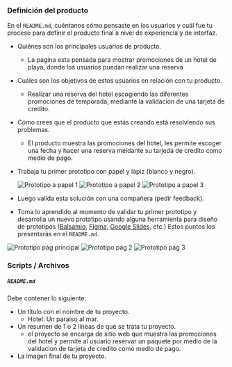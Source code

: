 ### Definición del producto

En el `README.md`, cuéntanos cómo pensaste en los usuarios y cuál fue tu proceso
para definir el producto final a nivel de experiencia y de interfaz.

* Quiénes son los principales usuarios de producto.
  * La pagina esta pensada para mostrar promociones de un hotel de playa, donde los usuarios puedan realizar una reserva

* Cuáles son los objetivos de estos usuarios en relación con tu producto.
  * Realizar una reserva del hotel escogiendo las diferentes promociones de temporada, mediante la validacion de una tarjeta de credito.
  
* Cómo crees que el producto que estás creando está resolviendo sus problemas.
  * El producto muestra las promociones del hotel, les permite escoger una fecha y hacer una reserva meidante su tarjeda de credito como medio de pago.

* Trabaja tu primer prototipo con papel y lápiz (blanco y negro).

  ![Prototipo a papel 1](https://github.com/jeniferSamper/BOG005-card-validation/blob/main/prototipo%20papel1..jpeg)
  ![Prototipo a papel 2](https://github.com/jeniferSamper/BOG005-card-validation/blob/main/prototipo%20papel2..jpeg)
  ![Prototipo a papel 3](https://github.com/jeniferSamper/BOG005-card-validation/blob/main/prototipo%20papel3..jpeg)

* Luego valida esta solución con una compañera (pedir feedback).
* Toma lo aprendido al momento de validar tu primer prototipo y desarrolla un
  nuevo prototipo usando alguna herramienta para diseño de prototipos
  ([Balsamiq](https://balsamiq.com/), [Figma](https://www.figma.com/),
  [Google Slides](https://www.google.com/intl/es/slides/about/), etc.)
Estos puntos los presentarás en el `README.md`.

![Prototipo pág principal](https://github.com/jeniferSamper/BOG005-card-validation/blob/main/prototipo%20pag1..png)
![Prototipo pág 2](https://github.com/jeniferSamper/BOG005-card-validation/blob/main/prototipo%20pag2..png)
![Prototipo pág 3](https://github.com/jeniferSamper/BOG005-card-validation/blob/main/prototipo%20pag3..png)

### Scripts / Archivos


##### `README.md`

Debe contener lo siguiente:

* Un título con el nombre de tu proyecto.
  * Hotel: Un paraiso al mar.  
* Un resumen de 1 o 2 líneas de qué se trata tu proyecto.
  * el proyecto se encarga de sitio web que muestra las promociones del hotel y permite al usuario reservar un paquete por medio de la validacion de tarjeta de credito como medio de pago.
* La imagen final de tu proyecto.



